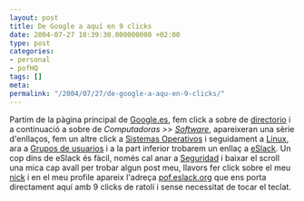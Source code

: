 ```yaml
---
layout: post
title: De Google a aquí en 9 clicks
date: 2004-07-27 10:39:30.000000000 +02:00
type: post
categories:
- personal
- pofHQ
tags: []
meta:
permalink: "/2004/07/27/de-google-a-aqu-en-9-clicks/"
---
```

Partim de la pàgina principal de [Google.es](http://www.google.es), fem click a sobre de [directorio](http://www.google.es/dirhp?hl=es&tab=wd) i a continuació a sobre de _Computadoras \>\> [Software](http://directory.google.com/Top/World/Espa%C3%B1ol/Computadoras/Software/)_, apareixeran una sèrie d'enllaços, fem un altre click a [Sistemas Operativos](http://directory.google.com/Top/World/Espa%C3%B1ol/Computadoras/Software/Sistemas_operativos/) i seguidament a [Linux](http://directory.google.com/Top/World/Espa%C3%B1ol/Computadoras/Software/Sistemas_operativos/Linux/), ara a [Grupos de usuarios](http://directory.google.com/Top/World/Espa%C3%B1ol/Computadoras/Software/Sistemas_operativos/Linux/Grupos_de_usuarios/) i a la part inferior trobarem un enllaç a [eSlack](http://www.eslack.org). Un cop dins de eSlack és fàcil, només cal anar a [Seguridad](http://www.eslack.org/index.php?topic=Security) i baixar el scroll una mica cap avall per trobar algun post meu, llavors fer click sobre el meu [nick](http://www.eslack.org/users.php?mode=profile&uid=2) i en el meu profile apareix l'adreça [pof.eslack.org](/) que ens porta directament aquí amb 9 clicks de ratolí i sense necessitat de tocar el teclat.

